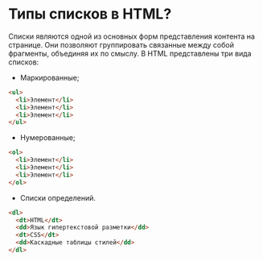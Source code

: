 # Типы списков в HTML?

Списки являются одной из основных форм представления контента на странице. Они позволяют группировать связанные между собой фрагменты, объединяя их по смыслу. В HTML представлены три вида списков:

- Маркированные;

```HTML
<ul>
  <li>Элемент</li>
  <li>Элемент</li>
  <li>Элемент</li>
</ul>
```

- Нумерованные;

```HTML
<ol>
  <li>Элемент</li>
  <li>Элемент</li>
  <li>Элемент</li>
</ol>
```

- Списки определений.

```HTML
<dl>
  <dt>HTML</dt>
  <dd>Язык гипертекстовой разметки</dd>
  <dt>CSS</dt>
  <dd>Каскадные таблицы стилей</dd>
</dl>
```
